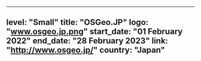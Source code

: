 
---
level: "Small"
title: "OSGeo.JP"
logo: "www.osgeo.jp.png"
start_date: "01 February 2022"
end_date: "28 February 2023"
link: "http://www.osgeo.jp/"
country: "Japan"
---
